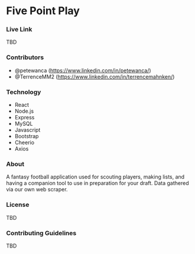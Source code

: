 # Five Point Play

### Live Link
TBD

### Contributors
 - @petewanca (https://www.linkedin.com/in/petewanca/)
 - @TerrenceMM2 (https://www.linkedin.com/in/terrencemahnken/)
 
### Technology
  - React
  - Node.js
  - Express
  - MySQL
  - Javascript
  - Bootstrap
  - Cheerio
  - Axios
  
### About
A fantasy football application used for scouting players, making lists, and having a companion tool to use in preparation for your draft. Data gathered via our own web scraper.

### License
TBD

### Contributing Guidelines
TBD